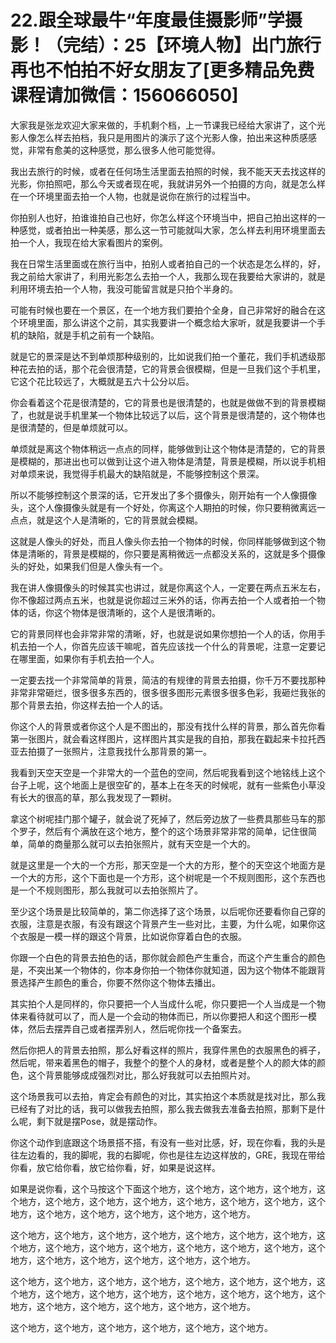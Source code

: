 # 22.跟全球最牛“年度最佳摄影师”学摄影！（完结）：25【环境人物】出门旅行再也不怕拍不好女朋友了[更多精品免费课程请加微信：156066050]

大家我是张龙欢迎大家来做的，手机剩个档，上一节课我已经给大家讲了，这个光影人像怎么样去拍档，我只是用图片的演示了这个光影人像，拍出来这种质感感觉，非常有愈美的这种感觉，那么很多人他可能觉得。

我出去旅行的时候，或者在任何场生活里面去拍照的时候，我不能天天去找这样的光影，你拍照吧，那么今天或者现在呢，我就讲另外一个拍摄的方向，就是怎么样在一个环境里面去拍一个人物，也就是说你在旅行的过程当中。

你拍别人也好，拍谁谁拍自己也好，你怎么样这个环境当中，把自己拍出这样的一种感觉，或者拍出一种美感，那么这一节可能就叫大家，怎么样去利用环境里面去拍一个人，我现在给大家看图片的案例。

我在日常生活里面或在旅行当中，拍别人或者拍自己的一个状态是怎么样的，好，我之前给大家讲了，利用光影怎么去拍一个人，我那么现在我要给大家讲的，就是利用环境去拍一个人物，我没可能留言就是只拍个半身的。

可能有时候也要在一个景区，在一个地方我们要拍个全身，自己非常好的融合在这个环境里面，那么讲这个之前，其实我要讲一个概念给大家听，就是我要讲一个手机的缺陷，就是手机之前有一个缺陷。

就是它的景深是达不到单烦那种级别的，比如说我们拍一个董花，我们手机透级那种花去拍的话，那个花会很清楚，它的背景会很模糊，但是一旦我们这个手机里，它这个花比较远了，大概就是五六十公分以后。

你会看着这个花是很清楚的，它的背景也是很清楚的，也就是做做不到的背景模糊了，也就是说手机里某一个物体比较远了以后，这个背景是很清楚的，这个物体也是很清楚的，但是单烦就可以。

单烦就是离这个物体稍远一点点的同样，能够做到让这个物体是清楚的，它的背景是模糊的，那进出也可以做到让这个进入物体是清楚，背景是模糊，所以说手机相对单烦来说，我觉得手机最大的缺陷就是，不能够控制这个景深。

所以不能够控制这个景深的话，它开发出了多个摄像头，刚开始有一个人像摄像头，这个人像摄像头就是有一个好处，你离这个人期拍的时候，你只要稍微离远一点点，就是这个人是清晰的，它的背景就会模糊。

这就是人像头的好处，而且人像头你去拍一个物体的时候，你同样能够做到这个物体是清晰的，背景是模糊的，你只要是离稍微远一点都没关系的，这就是多个摄像头的好处，如果我们但是人像头有一个。

我在讲人像摄像头的时候其实也讲过，就是你离这个人，一定要在两点五米左右，你不像超过两点五米，也就是说你超过三米外的话，你再去拍一个人或者拍一个物体的话，你这个物体是很清晰的，这个人是很清晰的。

它的背景同样也会非常非常的清晰，好，也就是说如果你想拍一个人的话，你用手机去拍一个人，你首先应该干嘛呢，首先应该找一个什么的背景呢，注意一定要记在哪里面，如果你有手机去拍一个人。

一定要去找一个非常简单的背景，简洁的有规律的背景去拍摄，你千万不要找那种非常非常砸烂，很多很多东西的，很多很多图形元素很多很多色彩，我砸烂我张的那个背景去拍，你这样去拍一个人的话。

你这个人的背景或者你这个人是不图出的，那没有找什么样的背景，那么首先你看第一张图片，就会看这样图片，这样图片其实是我的自拍，那我在戳起来卡拉托西亚去拍摄了一张照片，注意我找什么那背景的第一。

我看到天空天空是一个非常大的一个蓝色的空间，然后呢我看到这个地铭线上这个台子上呢，这个地面上是很空矿的，基本上在冬天的时候呢，就有一些紫色小草没有长大的很高的草，那么我发现了一颗树。

拿这个树呢挂门那个罐子，就会说了死掉了，然后旁边放了一些费具那些马车的那个罗子，然后有个满放在这个地方，整个的这个场景非常非常的简单，记住很简单，简单的商量那么就可以去拍张照片，就有天空是一个大的。

就是这里是一个大的一个方形，那天空是一个大的方形，整个的天空这个地面方是一个大的方形，这个下面也是一个方形，这个树呢是一个不规则图形，这个东西也是一个不规则图形，那么我就可以去拍张照片了。

至少这个场景是比较简单的，第二你选择了这个场景，以后呢你还要看你自己穿的衣服，注意是衣服，有没有跟这个背景产生一些对比，主要，为什么呢，如果你这个衣服是一模一样的跟这个背景，比如说你穿着白色的衣服。

你跟一个白色的背景去拍色的话，那你就会颜色产生重合，而这个产生重合的颜色是，不突出某一个物体的，你本身你拍一个物体你就知道，因为这个物体不能跟背景选择产生颜色的重合，你要不然你这个物体去播出。

其实拍个人是同样的，你只要把一个人当成什么呢，你只要把一个人当成是一个物体来看待就可以了，而人是一个会动的物体而已，所以你要把人和这个图形一模体，然后去摆弄自己或者摆弄别人，然后呢你找一个备案去。

然后你把人的背景去拍照，那么好看这样的照片，我穿件黑色的衣服黑色的裤子，然后呢，带来着黑色的帽子，我整个的整个人的身材，或者是整个人的颜大体的颜色，这个背景能够成成强烈对比，那么好我就可以去拍照片对。

这个场景我可以去拍，肯定会有颜色的对比，其实拍这个本质就是找对比，那么我已经有了对比的话，我可以做我去拍照，那么我去做我去准备去拍照，那剩下是什么呢，剩下就是摆Pose，就是摆动作。

你这个动作到底跟这个场景搭不搭，有没有一些对比感，好，现在你看，我的头是往左边看的，我的脚呢，我的右脚呢，你也是往左边这样放的，GRE，我现在带给你看，放它给你看，放它给你看，好，如果是说这样。

如果是说你看，这个马按这个下面这个地方，这个地方，这个地方，这个地方，这个地方，这个地方，这个地方，这个地方，这个地方，这个地方，这个地方，这个地方，这个地方，这个地方，这个地方，这个地方，这个地方。

这个地方，这个地方，这个地方，这个地方，这个地方，这个地方，这个地方，这个地方，这个地方，这个地方，这个地方，这个地方，这个地方，这个地方，这个地方，这个地方，这个地方，这个地方，这个地方，这个地方。

这个地方，这个地方，这个地方，这个地方，这个地方，这个地方，这个地方，这个地方，这个地方，这个地方，这个地方，这个地方，这个地方，这个地方，这个地方，这个地方，这个地方，这个地方，这个地方，这个地方。

这个地方，这个地方，这个地方，这个地方，这个地方，这个地方。
